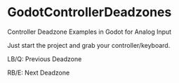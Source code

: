 # GodotControllerDeadzones
Controller Deadzone Examples in Godot for Analog Input

Just start the project and grab your controller/keyboard.

LB/Q: Previous Deadzone

RB/E: Next Deadzone
